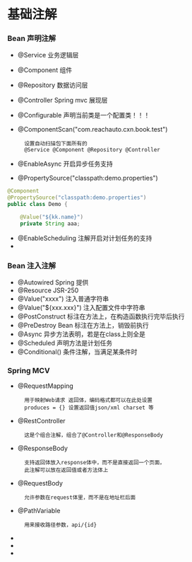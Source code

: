 # 基础注解

### Bean 声明注解
* @Service 业务逻辑层
* @Component 组件
* @Repository 数据访问层
* @Controller Spring mvc 展现层
* @Configurable 声明当前类是一个配置类！！！
* @ComponentScan("com.reachauto.cxn.book.test")

        设置自动扫描包下面所有的
        @Service @Component @Repository @Controller

* @EnableAsync
        开启异步任务支持

* @PropertySource("classpath:demo.properties")
```java
@Component
@PropertySource("classpath:demo.properties")
public class Demo {

    @Value("${kk.name}")
    private String aaa;
```

* @EnableScheduling 注解开启对计划任务的支持
* 


### Bean 注入注解
* @Autowired Spring 提供
* @Resource JSR-250
* @Value("xxxx") 注入普通字符串
* @Value("${xxx.xxx}") 注入配置文件中字符串
* @PostConstruct 标注在方法上，在构造函数执行完毕后执行
* @PreDestroy Bean 标注在方法上，销毁前执行
* @Async 异步方法表明，若是在class上则全是
* @Scheduled 声明方法是计划任务
* @Conditional() 条件注解，当满足某条件时
 


### Spring MCV
* @RequestMapping

        用于映射Web请求 返回体，编码格式都可以在此处设置
        produces = {} 设置返回值json/xml charset 等
* @RestController

        这是个组合注解，组合了@Controller和@ResponseBody

* @ResponseBody

        支持返回体放入response体中，而不是直接返回一个页面，
        此注解可以放在返回值或者方法体上
* @RequestBody

        允许参数在request体里，而不是在地址栏后面
* @PathVariable

        用来接收路径参数，api/{id}
*
* 
*  




